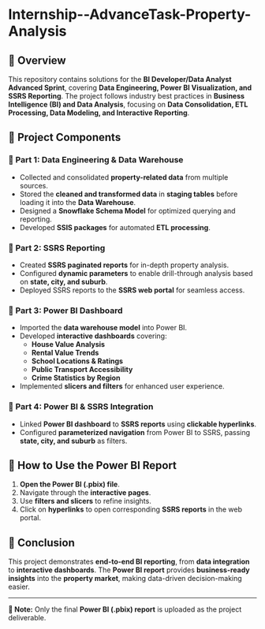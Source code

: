 # Internship--AdvanceTask-Property-Analysis
## 📌 Overview  
This repository contains solutions for the **BI Developer/Data Analyst Advanced Sprint**, covering **Data Engineering, Power BI Visualization, and SSRS Reporting**. The project follows industry best practices in **Business Intelligence (BI) and Data Analysis**, focusing on **Data Consolidation, ETL Processing, Data Modeling, and Interactive Reporting**.

## 📂 Project Components  
### **🔹 Part 1: Data Engineering & Data Warehouse**  
- Collected and consolidated **property-related data** from multiple sources.  
- Stored the **cleaned and transformed data** in **staging tables** before loading it into the **Data Warehouse**.  
- Designed a **Snowflake Schema Model** for optimized querying and reporting.  
- Developed **SSIS packages** for automated **ETL processing**.  

### **🔹 Part 2: SSRS Reporting**  
- Created **SSRS paginated reports** for in-depth property analysis.  
- Configured **dynamic parameters** to enable drill-through analysis based on **state, city, and suburb**.  
- Deployed SSRS reports to the **SSRS web portal** for seamless access.  

### **🔹 Part 3: Power BI Dashboard**  
- Imported the **data warehouse model** into Power BI.  
- Developed **interactive dashboards** covering:  
  - **House Value Analysis**  
  - **Rental Value Trends**  
  - **School Locations & Ratings**  
  - **Public Transport Accessibility**  
  - **Crime Statistics by Region**  
- Implemented **slicers and filters** for enhanced user experience.  

### **🔹 Part 4: Power BI & SSRS Integration**  
- Linked **Power BI dashboard** to **SSRS reports** using **clickable hyperlinks**.  
- Configured **parameterized navigation** from Power BI to SSRS, passing **state, city, and suburb** as filters.  

## 🚀 How to Use the Power BI Report  
1. **Open the Power BI (.pbix) file**.  
2. Navigate through the **interactive pages**.  
3. Use **filters and slicers** to refine insights.  
4. Click on **hyperlinks** to open corresponding **SSRS reports** in the web portal.  

## 🎯 Conclusion  
This project demonstrates **end-to-end BI reporting**, from **data integration** to **interactive dashboards**. The **Power BI report** provides **business-ready insights** into the **property market**, making data-driven decision-making easier.  

---  
**📌 Note:** Only the final **Power BI (.pbix) report** is uploaded as the project deliverable.  
